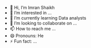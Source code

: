 - 👋 Hi, I’m Imran Shaikh
- 👀 I’m interested in ...
- 🌱 I’m currently learning Data analysts
- 💞️ I’m looking to collaborate on ...
- 📫 How to reach me ...
- 😄 Pronouns: He
- ⚡ Fun fact: ...

<!---
imrans1321/imrans1321 is a ✨ special ✨ repository because its `README.md` (this file) appears on your GitHub profile.
You can click the Preview link to take a look at your changes.
--->
